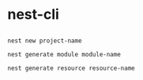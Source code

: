 # nest-cli

##

```shell
nest new project-name
```

```shell
nest generate module module-name
```

```shell
nest generate resource resource-name
```
